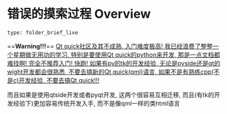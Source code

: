 # 错误的摸索过程 Overview
 
```ccard
type: folder_brief_live
```
 
==**Warning!!!**==
<u>Qt quick社区及其不成熟, 入门难度极高! 我已经浪费了整整一个星期做无用功的学习, 特别是要使用Qt quick的python来开发, 那是一点文档都难找啊! 完全不推荐入门! 快跑!
如果有py的tk的开发经验, 无论是pyside还是qt的wight开发都会很熟悉, 不要去搞新的Qt quick(qml)语言, 如果不是有熟练cpp(不是c)开发经验, 不要去搞Qt quick!!!</u>

而且如果是使用qtside开发或者pyqt开发, 这两个很容易互相迁移, 而且(有tk的开发经验下)更加容易传统开发入手, 而不是像qml一样的类html语言